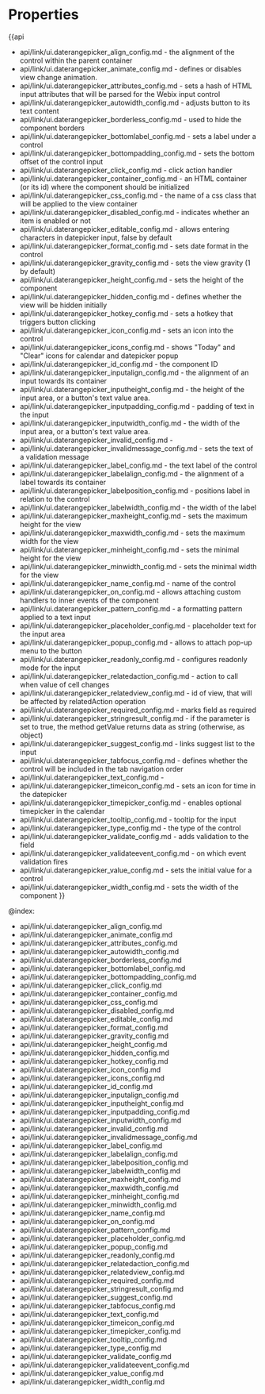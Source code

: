 Properties
==========

{{api
- api/link/ui.daterangepicker_align_config.md - the alignment of the control within the parent container
- api/link/ui.daterangepicker_animate_config.md - defines or disables view change animation.
- api/link/ui.daterangepicker_attributes_config.md - sets a hash of HTML input attributes that will be parsed for the Webix input control
- api/link/ui.daterangepicker_autowidth_config.md - adjusts button to its text content
- api/link/ui.daterangepicker_borderless_config.md - used to hide the component borders
- api/link/ui.daterangepicker_bottomlabel_config.md - sets a label under a control
- api/link/ui.daterangepicker_bottompadding_config.md - sets the bottom offset of the control input
- api/link/ui.daterangepicker_click_config.md - click action handler
- api/link/ui.daterangepicker_container_config.md - an HTML container (or its id) where the component should be initialized
- api/link/ui.daterangepicker_css_config.md - the name of a css class that will be applied to the view container
- api/link/ui.daterangepicker_disabled_config.md - indicates whether an item is enabled or not
- api/link/ui.daterangepicker_editable_config.md - allows entering characters in datepicker input, false by default
- api/link/ui.daterangepicker_format_config.md - sets date format in the control
- api/link/ui.daterangepicker_gravity_config.md - sets the view gravity (1 by default)
- api/link/ui.daterangepicker_height_config.md - sets the height of the component
- api/link/ui.daterangepicker_hidden_config.md - defines whether the view will be hidden initially
- api/link/ui.daterangepicker_hotkey_config.md - sets a hotkey that triggers button clicking
- api/link/ui.daterangepicker_icon_config.md - sets an icon into the control
- api/link/ui.daterangepicker_icons_config.md - shows "Today" and "Clear" icons for calendar and datepicker popup
- api/link/ui.daterangepicker_id_config.md - the component ID
- api/link/ui.daterangepicker_inputalign_config.md - the alignment of an input towards its container
- api/link/ui.daterangepicker_inputheight_config.md - the height of the input area, or a button's text value area.
- api/link/ui.daterangepicker_inputpadding_config.md - padding of text in the input
- api/link/ui.daterangepicker_inputwidth_config.md - the width of the input area, or a button's text value area.
- api/link/ui.daterangepicker_invalid_config.md - 
- api/link/ui.daterangepicker_invalidmessage_config.md - sets the text of a validation message
- api/link/ui.daterangepicker_label_config.md - the text label of the control
- api/link/ui.daterangepicker_labelalign_config.md - the alignment of a label towards its container
- api/link/ui.daterangepicker_labelposition_config.md - positions label in relation to the control
- api/link/ui.daterangepicker_labelwidth_config.md - the width of the label
- api/link/ui.daterangepicker_maxheight_config.md - sets the maximum height for the view
- api/link/ui.daterangepicker_maxwidth_config.md - sets the maximum width for the view
- api/link/ui.daterangepicker_minheight_config.md - sets the minimal height for the view
- api/link/ui.daterangepicker_minwidth_config.md - sets the minimal width for the view
- api/link/ui.daterangepicker_name_config.md - name of the control
- api/link/ui.daterangepicker_on_config.md - allows attaching custom handlers to inner events of the component
- api/link/ui.daterangepicker_pattern_config.md - a formatting pattern applied to a text input
- api/link/ui.daterangepicker_placeholder_config.md - placeholder text for the input area
- api/link/ui.daterangepicker_popup_config.md - allows to attach pop-up menu to the button
- api/link/ui.daterangepicker_readonly_config.md - configures readonly mode for the input
- api/link/ui.daterangepicker_relatedaction_config.md - action to call when value of cell changes
- api/link/ui.daterangepicker_relatedview_config.md - id of view, that will be affected by relatedAction operation
- api/link/ui.daterangepicker_required_config.md - marks field as required
- api/link/ui.daterangepicker_stringresult_config.md - if the parameter is set to true, the method getValue returns data as string (otherwise, as object)
- api/link/ui.daterangepicker_suggest_config.md - links suggest list to the input
- api/link/ui.daterangepicker_tabfocus_config.md - defines whether the control will be included in the tab navigation order
- api/link/ui.daterangepicker_text_config.md - 
- api/link/ui.daterangepicker_timeicon_config.md - sets an icon for time in the datepicker
- api/link/ui.daterangepicker_timepicker_config.md - enables optional timepicker in the calendar
- api/link/ui.daterangepicker_tooltip_config.md - tooltip for the input
- api/link/ui.daterangepicker_type_config.md - the type of the control
- api/link/ui.daterangepicker_validate_config.md - adds validation to the field
- api/link/ui.daterangepicker_validateevent_config.md - on which event validation fires
- api/link/ui.daterangepicker_value_config.md - sets the initial value for a control
- api/link/ui.daterangepicker_width_config.md - sets the width of the component
}}

@index:
- api/link/ui.daterangepicker_align_config.md
- api/link/ui.daterangepicker_animate_config.md
- api/link/ui.daterangepicker_attributes_config.md
- api/link/ui.daterangepicker_autowidth_config.md
- api/link/ui.daterangepicker_borderless_config.md
- api/link/ui.daterangepicker_bottomlabel_config.md
- api/link/ui.daterangepicker_bottompadding_config.md
- api/link/ui.daterangepicker_click_config.md
- api/link/ui.daterangepicker_container_config.md
- api/link/ui.daterangepicker_css_config.md
- api/link/ui.daterangepicker_disabled_config.md
- api/link/ui.daterangepicker_editable_config.md
- api/link/ui.daterangepicker_format_config.md
- api/link/ui.daterangepicker_gravity_config.md
- api/link/ui.daterangepicker_height_config.md
- api/link/ui.daterangepicker_hidden_config.md
- api/link/ui.daterangepicker_hotkey_config.md
- api/link/ui.daterangepicker_icon_config.md
- api/link/ui.daterangepicker_icons_config.md
- api/link/ui.daterangepicker_id_config.md
- api/link/ui.daterangepicker_inputalign_config.md
- api/link/ui.daterangepicker_inputheight_config.md
- api/link/ui.daterangepicker_inputpadding_config.md
- api/link/ui.daterangepicker_inputwidth_config.md
- api/link/ui.daterangepicker_invalid_config.md
- api/link/ui.daterangepicker_invalidmessage_config.md
- api/link/ui.daterangepicker_label_config.md
- api/link/ui.daterangepicker_labelalign_config.md
- api/link/ui.daterangepicker_labelposition_config.md
- api/link/ui.daterangepicker_labelwidth_config.md
- api/link/ui.daterangepicker_maxheight_config.md
- api/link/ui.daterangepicker_maxwidth_config.md
- api/link/ui.daterangepicker_minheight_config.md
- api/link/ui.daterangepicker_minwidth_config.md
- api/link/ui.daterangepicker_name_config.md
- api/link/ui.daterangepicker_on_config.md
- api/link/ui.daterangepicker_pattern_config.md
- api/link/ui.daterangepicker_placeholder_config.md
- api/link/ui.daterangepicker_popup_config.md
- api/link/ui.daterangepicker_readonly_config.md
- api/link/ui.daterangepicker_relatedaction_config.md
- api/link/ui.daterangepicker_relatedview_config.md
- api/link/ui.daterangepicker_required_config.md
- api/link/ui.daterangepicker_stringresult_config.md
- api/link/ui.daterangepicker_suggest_config.md
- api/link/ui.daterangepicker_tabfocus_config.md
- api/link/ui.daterangepicker_text_config.md
- api/link/ui.daterangepicker_timeicon_config.md
- api/link/ui.daterangepicker_timepicker_config.md
- api/link/ui.daterangepicker_tooltip_config.md
- api/link/ui.daterangepicker_type_config.md
- api/link/ui.daterangepicker_validate_config.md
- api/link/ui.daterangepicker_validateevent_config.md
- api/link/ui.daterangepicker_value_config.md
- api/link/ui.daterangepicker_width_config.md

